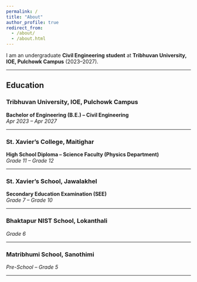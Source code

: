 ```yaml
---
permalink: /
title: "About"
author_profile: true
redirect_from: 
  - /about/
  - /about.html
---
```


I am an undergraduate **Civil Engineering student** at **Tribhuvan University, IOE, Pulchowk Campus** (2023–2027).  

---
## Education

### Tribhuvan University, IOE, Pulchowk Campus  
**Bachelor of Engineering (B.E.) – Civil Engineering**  
*Apr 2023 – Apr 2027*  


---

### St. Xavier’s College, Maitighar  
**High School Diploma – Science Faculty (Physics Department)**  
*Grade 11 – Grade 12*  

---

### St. Xavier’s School, Jawalakhel  
**Secondary Education Examination (SEE)**  
*Grade 7 – Grade 10*  

---

### Bhaktapur NIST School, Lokanthali  
*Grade 6*  

---

### Matribhumi School, Sanothimi  
*Pre-School – Grade 5*  

---

